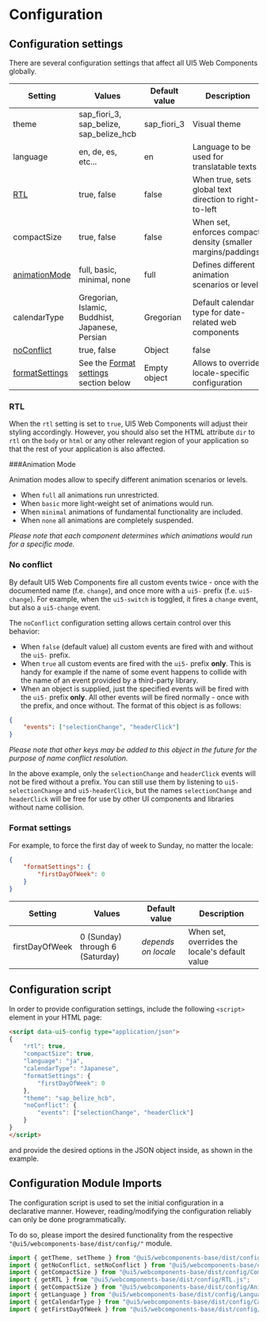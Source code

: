 # Configuration


## Configuration settings

There are several configuration settings that affect all UI5 Web Components globally.

  Setting    |                     Values                      | Default value |                          Description
------------ | ----------------------------------------------- | ------------- | -------------------------------------------------------------
theme        | sap_fiori_3, sap_belize, sap_belize_hcb         | sap_fiori_3   | Visual theme
language     | en, de, es, etc...                              | en            | Language to be used for translatable texts
[RTL](#rtl)          | true, false                                     | false         | When true, sets global text direction to right-to-left
compactSize  | true, false                                     | false         | When set, enforces compact density (smaller margins/paddings)
[animationMode](#animationMode)  | full, basic, minimal, none  | full          | Defines different animation scenarios or levels
calendarType | Gregorian, Islamic, Buddhist, Japanese, Persian | Gregorian     | Default calendar type for date-related web components
[noConflict](#noConflict)  | true, false | Object                            | false         | When set to true, all events will be fired with a "ui5-" prefix only
[formatSettings](#formatSettings)| See the [Format settings](#formatSettings) section below		| Empty object | Allows to override locale-specific configuration

<a name="rtl"></a>
### RTL
 
When the `rtl` setting is set to `true`, UI5 Web Components will adjust their styling accordingly.
However, you should also set the HTML attribute `dir` to `rtl` on the `body` or `html` or any other relevant region of your application
so that the rest of your application is also affected. 

<a name="animationMode"></a>
###Animation Mode

Animation modes allow to specify different animation scenarios or levels.
 - When `full` all animations run unrestricted.
 - When `basic` more light-weight set of animations would run.
 - When `minimal` animations of fundamental functionality are included.
 - When `none` all animations are completely suspended.

*Please note that each component determines which animations would run for a specific mode.*

<a name="noConflict"></a>
### No conflict

By default UI5 Web Components fire all custom events twice - once with the documented name (f.e. `change`), and once more with a `ui5-` prefix (f.e. `ui5-change`).
For example, when the `ui5-switch` is toggled, it fires a `change` event, but also a `ui5-change` event.

The `noConflict` configuration setting allows certain control over this behavior:
 - When `false` (default value) all custom events are fired with and without the `ui5-` prefix.
 - When `true` all custom events are fired with the `ui5-` prefix **only**. 
 This is handy for example if the name of some event happens to collide with the name of an event provided by a third-party library.
 - When an object is supplied, just the specified events will be fired with the `ui5-` prefix **only**.
 All other events will be fired normally - once with the prefix, and once without. 
 The format of this object is as follows:
 ```json
 {
	 "events": ["selectionChange", "headerClick"]
 }
 ```
 *Please note that other keys may be added to this object in the future for the purpose of name conflict resolution.*
 
 In the above example, only the `selectionChange` and `headerClick` events will not be fired without a prefix. 
 You can still use them by listening to `ui5-selectionChange` and `ui5-headerClick`, but the names `selectionChange` and `headerClick` will be
 free for use by other UI components and libraries without name collision.

<a name="formatSettings"></a>
### Format settings

For example, to force the first day of week to Sunday, no matter the locale:

```json
{
	"formatSettings": {
		"firstDayOfWeek": 0
	}
}
```

  Setting    |                     Values                      | Default value |                          Description
------------ | ----------------------------------------------- | ------------- | -------------------------------------------------------------
firstDayOfWeek | 0 (Sunday) through 6 (Saturday) | *depends on locale*     | When set, overrides the locale's default value


## Configuration script

In order to provide configuration settings, include the following ```<script>``` element in your HTML page:

```html
<script data-ui5-config type="application/json">
{
	"rtl": true,
	"compactSize": true,
	"language": "ja",
	"calendarType": "Japanese",
	"formatSettings": {
		"firstDayOfWeek": 0
	},
	"theme": "sap_belize_hcb",
	"noConflict": {
		"events": ["selectionChange", "headerClick"]
	}
}
</script>
```

and provide the desired options in the JSON object inside, as shown in the example.

## Configuration Module Imports

The configuration script is used to set the initial configuration in a declarative manner.
However, reading/modifying the configuration reliably can only be done programmatically.

To do so, please import the desired functionality from the respective `"@ui5/webcomponents-base/dist/config/"` module.

```js
import { getTheme, setTheme } from "@ui5/webcomponents-base/dist/config/Theme.js";
import { getNoConflict, setNoConflict } from "@ui5/webcomponents-base/dist/config/NoConflict.js";
import { getCompactSize } from "@ui5/webcomponents-base/dist/config/CompactSize.js";
import { getRTL } from "@ui5/webcomponents-base/dist/config/RTL.js";
import { getCompactSize } from "@ui5/webcomponents-base/dist/config/AnimationMode.js";
import { getLanguage } from "@ui5/webcomponents-base/dist/config/Language.js";
import { getCalendarType } from "@ui5/webcomponents-base/dist/config/CalendarType.js";
import { getFirstDayOfWeek } from "@ui5/webcomponents-base/dist/config/FormatSettings.js";
```
